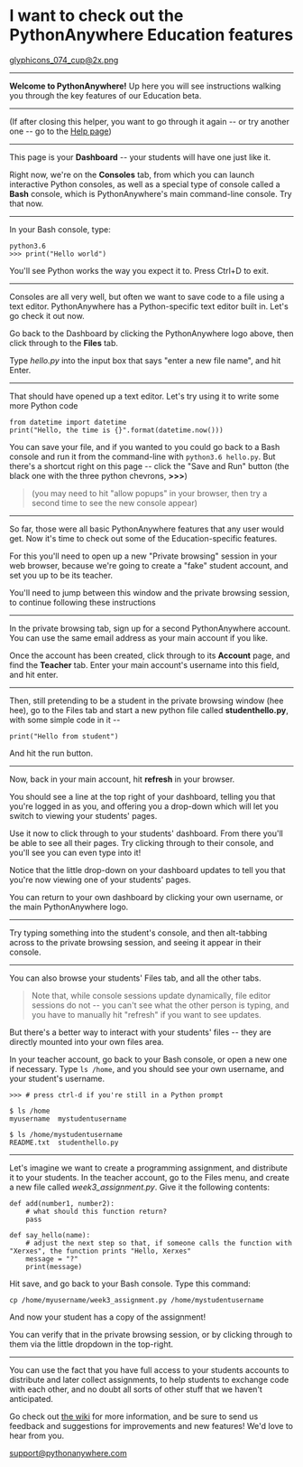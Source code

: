 I want to check out the PythonAnywhere Education features
=========================================================

glyphicons_074_cup@2x.png

----

**Welcome to PythonAnywhere!**  Up here you will see instructions
walking you through the key features of our Education beta.

----

(If after closing this helper, you want to go through it again -- or try another
one -- go to the [Help page](/wiki/))

----


This page is your **Dashboard** -- your students will have one just like it.

Right now, we're on the **Consoles** tab, from which you
can launch interactive Python consoles, as well as a special type of console
called a **Bash** console, which is PythonAnywhere's main command-line console.
Try that now.

----

In your Bash console, type:

    python3.6
    >>> print("Hello world")

You'll see Python works the way you expect it to. Press Ctrl+D to exit.

----

Consoles are all very well, but often we want to save code to a file
using a text editor.  PythonAnywhere has a Python-specific text editor
built in.  Let's go check it out now.

Go back to the Dashboard by clicking the PythonAnywhere logo above, then
click through to the **Files** tab.

Type *hello.py* into the input box that says "enter a new file name",
and hit Enter.

----

That should have opened up a text editor. Let's try using it to
write some more Python code

    from datetime import datetime
    print("Hello, the time is {}".format(datetime.now()))


You can save your file, and if you wanted to you could go back
to a Bash console and run it from the command-line with 
`python3.6 hello.py`.  But there's a shortcut right on this
page -- click the "Save and Run" button (the black one with the three python
chevrons, **>>>**)

> (you may need to hit "allow popups" in your browser, then try a second time
> to see the new console appear)

----

So far, those were all basic PythonAnywhere features that any
user would get.  Now it's time to check out some of the Education-specific
features.

For this you'll need to open up a new "Private browsing" session in your web
browser, because we're going to create a "fake" student account, and set you
up to be its teacher.

You'll need to jump between this window and the private browsing session, to
continue following these instructions

----

In the private browsing tab, sign up for a second PythonAnywhere account.  You
can use the same email address as your main account if you like.

Once the account has been created, click through to its **Account** page, and
find the **Teacher** tab.  Enter your main account's username into this field,
and hit enter.

----

Then, still pretending to be a student in the private browsing window (hee hee),
go to the Files tab and start a new python file called
**studenthello.py**, with some simple code in it -- 

    print("Hello from student")

And hit the run button.

----

Now, back in your main account, hit **refresh** in your browser.

You should see a line at the top right of your dashboard, telling you
that you're logged in as you, and offering you a drop-down which will
let you switch to viewing your students' pages.

Use it now to click through to your students' dashboard. From there you'll be
able to see all their pages.  Try clicking through to their console, and you'll
see you can even type into it!

Notice that the little drop-down on your dashboard updates to tell you that you're
now viewing one of your students' pages.

You can return to your own dashboard by clicking your own username, or the main
PythonAnywhere logo.

----

Try typing something into the student's console, and then alt-tabbing across to
the private browsing session, and seeing it appear in their console.

----

You can also browse your students' Files tab, and all the other tabs.  

> Note that, while console sessions update dynamically, file editor sessions
> do not -- you can't see what the other person is typing, and you have to
> manually hit "refresh" if you want to see updates.


But there's a better way to interact with your students' files -- they are 
directly mounted into your own files area.

In your teacher account, go back to your Bash console, or open a new one
if necessary. Type `ls /home`, and you should see your own username, and your
student's username.

    >>> # press ctrl-d if you're still in a Python prompt

    $ ls /home
    myusername  mystudentusername

    $ ls /home/mystudentusername
    README.txt  studenthello.py

----

Let's imagine we want to create a programming assignment, and distribute
it to your students.  In the teacher account, go to the Files menu, and
create a new file called *week3_assignment.py*.  Give it the following 
contents:


    def add(number1, number2):
        # what should this function return?
        pass

    def say_hello(name):
        # adjust the next step so that, if someone calls the function with "Xerxes", the function prints "Hello, Xerxes"
        message = "?"  
        print(message)

Hit save, and go back to your Bash console.  Type this command:

    cp /home/myusername/week3_assignment.py /home/mystudentusername

And now your student has a copy of the assignment!

You can verify that in the private browsing session, or by clicking
through to them via the little dropdown in the top-right.

----

You can use the fact that you have full access to your students accounts to
distribute and later collect assignments, to help students to exchange code
with each other, and no doubt all sorts of other stuff that we haven't 
anticipated.

Go check out [the wiki](https://help.pythonanywhere.com/pages/Education) for more information, and be sure
to send us feedback and suggestions for improvements and new features!  We'd
love to hear from you.

[support@pythonanywhere.com](mailto:support@pythonanywhere.com)


